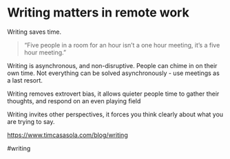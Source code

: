 # Writing matters in remote work

Writing saves time.
> “Five people in a room for an hour isn’t a one hour meeting, it’s a five hour meeting.”

Writing is asynchronous, and non-disruptive. People can chime in on their own time.
Not everything can be solved asynchronously - use meetings as a last resort.

Writing removes extrovert bias, it allows quieter people time to gather their thoughts, and respond on an even playing field

Writing invites other perspectives, it forces you think clearly about what you are trying to say.

https://www.timcasasola.com/blog/writing

#writing